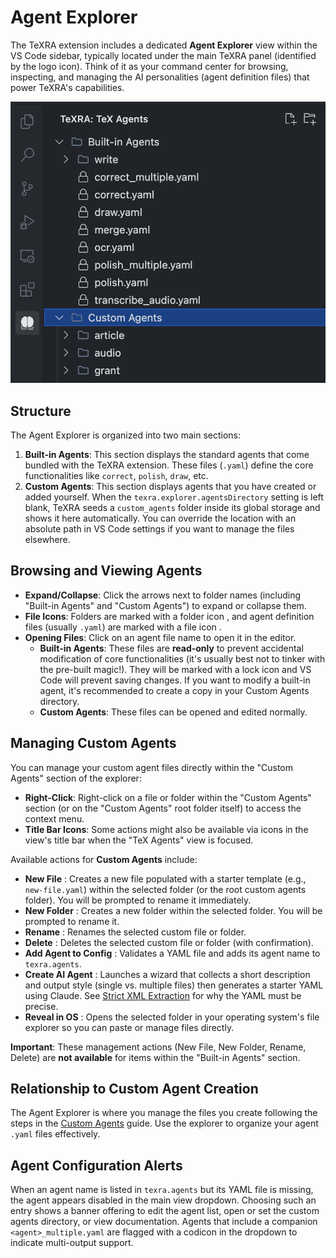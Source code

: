 # Agent Explorer

The TeXRA extension includes a dedicated **Agent Explorer** view within the VS Code sidebar, typically located under the main TeXRA panel (identified by the logo icon). Think of it as your command center for browsing, inspecting, and managing the AI personalities (agent definition files) that power TeXRA's capabilities.

![TeX Agents View Placeholder](/images/agent-explorer-view.png)

## Structure

The Agent Explorer is organized into two main sections:

1.  **Built-in Agents**: This section displays the standard agents that come bundled with the TeXRA extension. These files (`.yaml`) define the core functionalities like `correct`, `polish`, `draw`, etc.
2.  **Custom Agents**: This section displays agents that you have created or added yourself. When the `texra.explorer.agentsDirectory` setting is left blank, TeXRA seeds a `custom_agents` folder inside its global storage and shows it here automatically. You can override the location with an absolute path in VS Code settings if you want to manage the files elsewhere.

## Browsing and Viewing Agents

- **Expand/Collapse**: Click the arrows next to folder names (including "Built-in Agents" and "Custom Agents") to expand or collapse them.
- **File Icons**: Folders are marked with a folder icon <i class="codicon codicon-folder"></i>, and agent definition files (usually `.yaml`) are marked with a file icon <i class="codicon codicon-file"></i>.
- **Opening Files**: Click on an agent file name to open it in the editor.
  - **Built-in Agents**: These files are **read-only** to prevent accidental modification of core functionalities (it's usually best not to tinker with the pre-built magic!). They will be marked with a lock icon <i class="codicon codicon-lock"></i> and VS Code will prevent saving changes. If you want to modify a built-in agent, it's recommended to create a copy in your Custom Agents directory.
  - **Custom Agents**: These files can be opened and edited normally.

## Managing Custom Agents

You can manage your custom agent files directly within the "Custom Agents" section of the explorer:

- **Right-Click**: Right-click on a file or folder within the "Custom Agents" section (or on the "Custom Agents" root folder itself) to access the context menu.
- **Title Bar Icons**: Some actions might also be available via icons in the view's title bar when the "TeX Agents" view is focused.

Available actions for **Custom Agents** include:

- **New File** <i class="codicon codicon-new-file"></i>: Creates a new file populated with a starter template (e.g., `new-file.yaml`) within the selected folder (or the root custom agents folder). You will be prompted to rename it immediately.
- **New Folder** <i class="codicon codicon-new-folder"></i>: Creates a new folder within the selected folder. You will be prompted to rename it.
- **Rename** <i class="codicon codicon-edit"></i>: Renames the selected custom file or folder.
- **Delete** <i class="codicon codicon-trash"></i>: Deletes the selected custom file or folder (with confirmation).
- **Add Agent to Config** <i class="codicon codicon-diff-added"></i>: Validates a YAML file and adds its agent name to `texra.agents`.
- **Create AI Agent** <i class="codicon codicon-sparkle"></i>: Launches a wizard that collects a short description and output style (single vs. multiple files) then generates a starter YAML using Claude. See [Strict XML Extraction](./custom-agents.md#strict-xml-extraction) for why the YAML must be precise.
- **Reveal in OS** <i class="codicon codicon-folder-opened"></i>: Opens the selected
  folder in your operating system's file explorer so you can paste or manage files
  directly.

**Important**: These management actions (New File, New Folder, Rename, Delete) are **not available** for items within the "Built-in Agents" section.

## Relationship to Custom Agent Creation

The Agent Explorer is where you manage the files you create following the steps in the [Custom Agents](./custom-agents.md) guide. Use the explorer to organize your agent `.yaml` files effectively.

## Agent Configuration Alerts

When an agent name is listed in `texra.agents` but its YAML file is missing, the
agent appears disabled in the main view dropdown. Choosing such an entry shows a
banner offering to edit the agent list, open or set the custom agents directory,
or view documentation. Agents that include a companion `<agent>_multiple.yaml`
are flagged with a codicon in the dropdown to indicate multi-output support.
